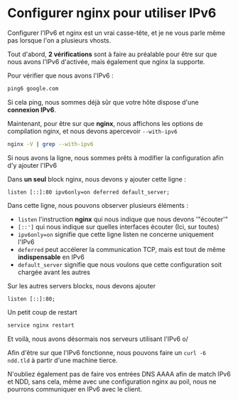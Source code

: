 # Configurer nginx pour utiliser IPv6

Configurer l'IPv6 et nginx est un vrai casse-tête, et je ne vous parle
même pas lorsque l'on a plusieurs vhosts.

Tout d'abord, **2 vérifications** sont à faire au préalable pour être
sur que nous avons l'IPv6 d'activée, mais également que nginx la
supporte.

Pour vérifier que nous avons l'IPv6 :

```bash
ping6 google.com
```

Si cela ping, nous sommes déjà sûr que votre hôte dispose d'une
**connexion IPv6**.

Maintenant, pour être sur que **nginx**, nous affichons les options de
compilation nginx, et nous devons apercevoir `--with-ipv6`

```bash
nginx -V | grep --with-ipv6
```

Si nous avons la ligne, nous sommes prêts à modifier la configuration
afin d'y ajouter l'IPv6

Dans **un seul** block nginx, nous devons y ajouter cette ligne :

```nginx
listen [::]:80 ipv6only=on deferred default_server;
```

Dans cette ligne, nous pouvons observer plusieurs éléments :

* `listen` l'instruction **nginx** qui nous indique que nous devons
    '"écouter'"
* `[::']` qui nous indique sur quelles interfaces écouter (Ici, sur
    toutes)
* `ipv6only=on` signifie que cette ligne listen ne concerne uniquement
    l'IPv6
* `deferred` peut accélerer la communication TCP, mais est tout de
    même **indispensable** en IPv6
* `default_server` signifie que nous voulons que cette configuration
    soit chargée avant les autres

Sur les autres servers blocks, nous devons ajouter

```nginx
listen [::]:80;
```

Un petit coup de restart

```bash
service nginx restart
```

Et voilà, nous avons désormais nos serveurs utilisant l'IPv6 o/

Afin d'être sur que l'IPv6 fonctionne, nous pouvons faire un `curl -6
ndd.tld` à partir d'une machine tierce.

N'oubliez également pas de faire vos entrées DNS AAAA afin de match
IPv6 et NDD, sans cela, même avec une configuration nginx au poil, nous
ne pourrons communiquer en IPv6 avec le client.
